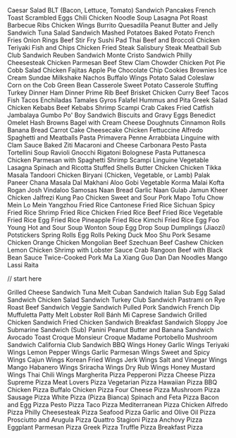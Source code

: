 Caesar Salad
BLT (Bacon, Lettuce, Tomato) Sandwich
Pancakes
French Toast
Scrambled Eggs
Chili
Chicken Noodle Soup
Lasagna
Pot Roast
Barbecue Ribs
Chicken Wings
Burrito
Quesadilla
Peanut Butter and Jelly Sandwich
Tuna Salad Sandwich
Mashed Potatoes
Baked Potato
French Fries
Onion Rings
Beef Stir Fry
Sushi
Pad Thai
Beef and Broccoli
Chicken Teriyaki
Fish and Chips
Chicken Fried Steak
Salisbury Steak
Meatball Sub
Club Sandwich
Reuben Sandwich
Monte Cristo Sandwich
Philly Cheesesteak
Chicken Parmesan
Beef Stew
Clam Chowder
Chicken Pot Pie
Cobb Salad
Chicken Fajitas
Apple Pie
Chocolate Chip Cookies
Brownies
Ice Cream Sundae
Milkshake
Nachos
Buffalo Wings
Potato Salad
Coleslaw
Corn on the Cob
Green Bean Casserole
Sweet Potato Casserole
Stuffing
Turkey Dinner
Ham Dinner
Prime Rib
Beef Brisket
Chicken Curry
Beef Tacos
Fish Tacos
Enchiladas
Tamales
Gyros
Falafel
Hummus and Pita
Greek Salad
Chicken Kebabs
Beef Kebabs
Shrimp Scampi
Crab Cakes
Fried Catfish
Jambalaya
Gumbo
Po' Boy Sandwich
Biscuits and Gravy
Eggs Benedict
Omelet
Hash Browns
Bagel with Cream Cheese
Doughnuts
Cinnamon Rolls
Banana Bread
Carrot Cake
Cheesecake
Chicken Fettuccine Alfredo
Spaghetti and Meatballs
Pasta Primavera
Penne Arrabbiata
Linguine with Clam Sauce
Baked Ziti
Macaroni and Cheese
Carbonara
Pesto Pasta
Tortellini Soup
Ravioli
Gnocchi
Rigatoni Bolognese
Pasta Puttanesca
Chicken Parmesan with Spaghetti
Shrimp Scampi Linguine
Vegetable Lasagna
Spinach and Ricotta Stuffed Shells
Butter Chicken
Chicken Tikka Masala
Tandoori Chicken
Biryani (Chicken, Vegetable, or Lamb)
Palak Paneer
Chana Masala
Dal Makhani
Aloo Gobi
Vegetable Korma
Malai Kofta
Rogan Josh
Vindaloo
Samosas
Naan Bread
Garlic Naan
Gulab Jamun
Kheer
Chicken Jalfrezi
Kung Pao Chicken
Sweet and Sour Pork
Mapo Tofu
Chow Mein
Lo Mein
Yangzhou Fried Rice
Cantonese Fried Rice
Sichuan Spicy Fried Rice
Shrimp Fried Rice
Chicken Fried Rice
Beef Fried Rice
Vegetable Fried Rice
Egg Fried Rice
Pineapple Fried Rice
Kimchi Fried Rice
Egg Foo Young
Hot and Sour Soup
Wonton Soup
Egg Drop Soup
Dumplings (Jiaozi)
Potstickers
Spring Rolls
Egg Rolls
Peking Duck
Moo Shu Pork
Sesame Chicken
Orange Chicken
Mongolian Beef
Szechuan Beef
Cashew Chicken
Lemon Chicken
Shrimp with Lobster Sauce
Crab Rangoon
Beef with Black Bean Sauce
Twice-Cooked Pork
Ma La Xiang Guo
Dan Dan Noodles
Mango Lassi
Raita

// start here

Grilled Cheese Sandwich
Tuna Melt
Cuban Sandwich
Italian Sub
Egg Salad Sandwich
Chicken Salad Sandwich
Turkey Club Sandwich
Pastrami on Rye
Roast Beef Sandwich
Veggie Sandwich
Pulled Pork Sandwich
French Dip
Muffuletta
Patty Melt
Lobster Roll
Bánh Mì
Caprese Sandwich
Grilled Chicken Sandwich
Fried Chicken Sandwich
Breakfast Sandwich
Sloppy Joe
Submarine Sandwich (Sub)
Panini
Peanut Butter and Banana Sandwich
Avocado Toast
Croque Monsieur
Croque Madame
Portobello Mushroom Sandwich
California Club Sandwich
BBQ Wings
Honey Garlic Wings
Teriyaki Wings
Lemon Pepper Wings
Garlic Parmesan Wings
Sweet and Spicy Wings
Cajun Wings
Korean Fried Wings
Jerk Wings
Salt and Vinegar Wings
Mango Habanero Wings
Sriracha Wings
Dry Rub Wings
Honey Mustard Wings
Thai Chili Wings
Margherita Pizza
Pepperoni Pizza
Cheese Pizza
Supreme Pizza
Meat Lovers Pizza
Vegetarian Pizza
Hawaiian Pizza
BBQ Chicken Pizza
Buffalo Chicken Pizza
Four Cheese Pizza
Mushroom Pizza
Sausage Pizza
White Pizza (Pizza Bianca)
Spinach and Feta Pizza
Bacon and Egg Pizza
Pesto Pizza
Taco Pizza
Mediterranean Pizza
Chicken Alfredo Pizza
Philly Cheesesteak Pizza
Seafood Pizza
Garlic and Olive Oil Pizza
Prosciutto and Arugula Pizza
Quattro Stagioni Pizza
Anchovy Pizza
Eggplant Parmesan Pizza
Greek Pizza
Truffle Pizza
Breakfast Pizza

